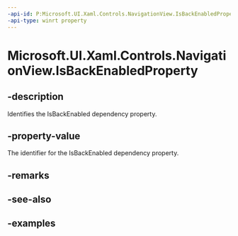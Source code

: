 ```yaml
---
-api-id: P:Microsoft.UI.Xaml.Controls.NavigationView.IsBackEnabledProperty
-api-type: winrt property
---
```

<!-- Property syntax.
public DependencyProperty IsBackEnabledProperty { get; }
-->

# Microsoft.UI.Xaml.Controls.NavigationView.IsBackEnabledProperty


## -description

Identifies the IsBackEnabled dependency property.


## -property-value

The identifier for the IsBackEnabled dependency property.


## -remarks


## -see-also


## -examples


